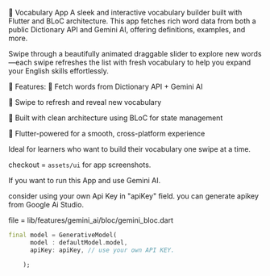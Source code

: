 🧠 Vocabulary App
A sleek and interactive vocabulary builder built with Flutter and BLoC architecture. This app fetches rich word data from both a public Dictionary API and Gemini AI, offering definitions, examples, and more.

Swipe through a beautifully animated draggable slider to explore new words—each swipe refreshes the list with fresh vocabulary to help you expand your English skills effortlessly.

🚀 Features:
📖 Fetch words from Dictionary API + Gemini AI

🔄 Swipe to refresh and reveal new vocabulary

🎯 Built with clean architecture using BLoC for state management

📱 Flutter-powered for a smooth, cross-platform experience

Ideal for learners who want to build their vocabulary one swipe at a time.






checkout = `assets/ui` for app screenshots.



If you want to run this App and use Gemini AI.

consider using your own Api Key in "apiKey" field.
you can generate apikey from Google Ai Studio.

file = lib/features/gemini_ai/bloc/gemini_bloc.dart

```dart
final model = GenerativeModel(
      model : defaultModel.model,
      apiKey: apiKey, // use your own API KEY.

    );
```    


